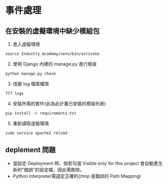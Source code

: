 # 事件處理

## 在安裝的虛擬環境中缺少模組包

1. 進入虛擬環境
```
source Industry_Academy/venv/bin/activate
```

2. 使用 Django 內建的 manage.py 進行檢查
```
python manage.py check
```

3. 改變 log 檔案權限
```
777 logs
```

4. 安裝所需的套件(此為此計畫已安裝的模組列表)
```
pip install -r requirements.txt
```

5. 重新讀取虛擬環境
```
sudo service apache2 reload
```

## deplement 問題
* 當設定 Deployment 時，倘若勾選 Visible only for this project 會自動產生新的"錯誤"的設定檔，因此需刪除。
* Python interpreter需選定正確的(/tmp 是錯誤的 Path Mapping)
